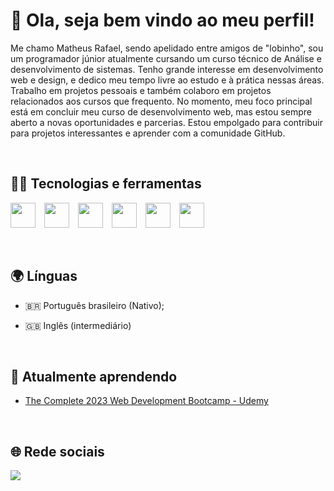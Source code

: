 <!DOCTYPE html>
<html>
<head>
    <link rel="stylesheet" href="https://cdn.jsdelivr.net/gh/dheereshagrwal/colored-icons@1.6.4/ci.min.css"/>
</head>
<body>

<h1>👋 Ola, seja bem vindo ao meu perfil!</h1>

<p>Me chamo Matheus Rafael, sendo apelidado entre amigos de "lobinho", sou um programador júnior atualmente cursando um curso técnico de Análise e desenvolvimento de sistemas. Tenho grande interesse em desenvolvimento web e design, e dedico meu tempo livre ao estudo e à prática nessas áreas. Trabalho em projetos pessoais e também colaboro em projetos relacionados aos cursos que frequento. No momento, meu foco principal está em concluir meu curso de desenvolvimento web, mas estou sempre aberto a novas oportunidades e parcerias. Estou empolgado para contribuir para projetos interessantes e aprender com a comunidade GitHub.</p>

<br />

<h2>🧑‍💻 Tecnologias e ferramentas</h2>

<img style="width: 40px; height: 40px; margin-right: 10px;" src="https://cdn.jsdelivr.net/gh/devicons/devicon/icons/html5/html5-original.svg" /> <img style="width: 40px; height: 40px; margin-right: 10px;" src="https://cdn.jsdelivr.net/gh/devicons/devicon/icons/css3/css3-original.svg" /> <img style="width: 40px; height: 40px; margin-right: 10px;" src="https://cdn.jsdelivr.net/gh/devicons/devicon/icons/bootstrap/bootstrap-original.svg" /> <img style="width: 40px; height: 40px; margin-right: 10px;" src="https://cdn.jsdelivr.net/gh/devicons/devicon/icons/git/git-original.svg" /> <img style="width: 40px; height: 40px; margin-right: 10px;" src="https://cdn.jsdelivr.net/gh/devicons/devicon/icons/figma/figma-original.svg" /> <img style="width: 40px; height: 40px; margin-right: 10px;" src="https://cdn.jsdelivr.net/gh/devicons/devicon/icons/canva/canva-original.svg" />
           
<br />

<h2>🌍 Línguas</h2>
<ul>
    <li>
      <p>&#x1F1E7;&#x1F1F7; Português brasileiro (Nativo);</p>
    </li>
    <li>
      <p>&#x1F1EC;&#x1F1E7; Inglês (intermediário)</p>
    </li>
</ul>

<br />

<h2>📖 Atualmente aprendendo</h2>
<ul>
  <li>
    <p><a href="https://www.udemy.com/course/the-complete-web-development-bootcamp/">The Complete 2023 Web Development Bootcamp - Udemy</a></p>
  </li>
</ul>

<br />

<h2>🌐 Rede sociais</h2>

<div>

<a href="https://www.linkedin.com/in/seu-usuário-linkedln-aqui" target="_blank"><img src="https://dheereshagrwal.github.io/colored-icons/svg/instagram.svg" target="_blank"></a> 

</div>

</body>
</html>
